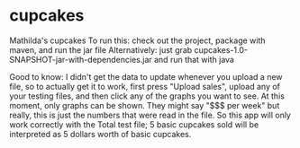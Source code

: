 # cupcakes
Mathilda's cupcakes
To run this: check out the project, package with maven, and run the jar file
Alternatively: just grab cupcakes-1.0-SNAPSHOT-jar-with-dependencies.jar and run that with java

Good to know: I didn't get the data to update whenever you upload a new file, so to actually get it to work, first press "Upload sales", upload any of your testing files, and then click any of the graphs you want to see.
At this moment, only graphs can be shown. They might say "$$$ per week" but really, this is just the numbers that were read in the file. So this app will only work correctly with the Total test file; 5 basic cupcakes sold will be interpreted as 5 dollars worth of basic cupcakes.
